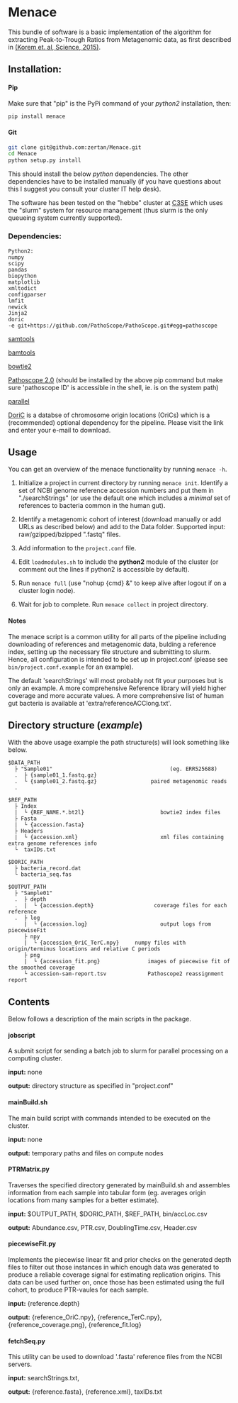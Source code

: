 # Menace
This bundle of software is a basic implementation of the algorithm for extracting Peak-to-Trough Ratios from Metagenomic data, as first described in [(Korem et. al, Science, 2015)](http://science.sciencemag.org/content/349/6252/1101).

## Installation:

#### Pip
Make sure that "pip" is the PyPi command of your *python2* installation, then:

```bash
pip install menace
```

#### Git
```bash
git clone git@github.com:zertan/Menace.git
cd Menace
python setup.py install
```

This should install the below *python* dependencies. The other dependencies have to be installed manually (if you have questions about this I suggest you consult your cluster IT help desk).

The software has been tested on the "hebbe" cluster at [C3SE](c3se.chalmers.se) which uses the "slurm" system for resource management (thus slurm is the only queueing system currently supported).

### Dependencies:

```
Python2:
numpy
scipy
pandas
biopython
matplotlib
xmltodict
configparser
lmfit
newick
Jinja2
doric
-e git+https://github.com/PathoScope/PathoScope.git#egg=pathoscope

```

[samtools](http://www.htslib.org/download/)

[bamtools](https://github.com/pezmaster31/bamtools/wiki/Building-and-installing)

[bowtie2](https://sourceforge.net/projects/bowtie-bio/files/bowtie2/2.2.9/)

[Pathoscope 2.0](https://sourceforge.net/projects/pathoscope/files/?source=navbar) (should be installed by the above pip command but make sure 'pathoscope ID' is accessible in the shell, ie. is on the system path)

[parallel](http://www.gnu.org/software/parallel/)

[DoriC](http://tubic.tju.edu.cn/doric/download.php) is a databse of chromosome origin locations (OriCs) which is a (recommended) optional dependency for the pipeline. Please visit the link and enter your e-mail to download.

## Usage
You can get an overview of the menace functionality by running `menace -h`.

1. Initialize a project in current directory by running `menace init`. Identify a set of NCBI genome reference accession numbers and put them in "./searchStrings" (or use the default one which includes a *minimal* set of references to bacteria common in the human gut).

2. Identify a metagenomic cohort of interest (download manually or add URLs as described below) and add to the Data folder. Supported input: raw/gzipped/bzipped ".fastq" files.

3. Add information to the `project.conf` file.

4. Edit `loadmodules.sh` to include the **python2** module of the cluster (or comment out the lines if python2 is accessible by default). 

5. Run `menace full` (use "nohup {cmd} &" to keep alive after logout if on a cluster login node). 

6. Wait for job to complete. Run `menace collect` in project directory.

#### Notes
The menace script is a common utility for all parts of the pipeline including downloading of references and metagenomic data, bulding a reference index, setting up the necessary file structure and submitting to slurm. Hence, all configuration is intended to be set up in project.conf (please see `bin/project.conf.example` for an example).

The default 'searchStrings' will most probably not fit your purposes but is only an example. A more comprehensive Reference library will yield higher coverage and more accurate values. A more comprehensive list of human gut bacteria is available at 'extra/referenceACClong.txt'.

## Directory structure (*example*)
With the above usage example the path structure(s) will look something like below.

```
$DATA_PATH
  ├ "Sample01"								       (eg. ERR525688)
  .  ├ {sample01_1.fastq.gz}
  .  └ {sample01_2.fastq.gz} 				 paired metagenomic reads
  .

$REF_PATH
  ├ Index
  |  └ {REF_NAME.*.bt2l}					    bowtie2 index files
  ├ Fasta
  |  └ {accession.fasta}
  ├ Headers
  |  └ {accession.xml}						    xml files containing extra genome references info
  └  taxIDs.txt

$DORIC_PATH
  ├ bacteria_record.dat
  └ bacteria_seq.fas

$OUTPUT_PATH
  ├ "Sample01"
  .  ├ depth
  .  |  └ {accession.depth} 				  coverage files for each reference
  .  ├ log
     |  └ {accession.log}					    output logs from piecewiseFit	
     ├ npy
     |  └ {accession_OriC_TerC.npy}		numpy files with origin/terminus locations and relative C periods
     ├ png
     |  └ {accession_fit.png}  				images of piecewise fit of the smoothed coverage
     └ accession-sam-report.tsv				Pathoscope2 reassignment report
```

## Contents
Below follows a description of the main scripts in the package.

#### jobscript
A submit script for sending a batch job to slurm for parallel processing on a computing cluster.

**input:** none

**output:** directory structure as specified in "project.conf"

#### mainBuild.sh
The main build script with commands intended to be executed on the cluster. 

**input:** none

**output:** temporary paths and files on compute nodes

#### PTRMatrix.py
Traverses the specified directory generated by mainBuild.sh and assembles information from each sample into tabular form (eg. averages origin locations from many samples for a better estimate).

**input:** $OUTPUT\_PATH, $DORIC\_PATH, $REF\_PATH, bin/accLoc.csv

**output:** Abundance.csv, PTR.csv, DoublingTime.csv, Header.csv

#### piecewiseFit.py
Implements the piecewise linear fit and prior checks on the generated depth files to filter out those instances in which enough data was generated to produce a reliable coverage signal for estimating replication origins. This data can be used further on, once those has been estimated using the full cohort, to produce PTR-vaules for each sample.

**input:** {reference.depth}

**output:** {reference_OriC.npy}, {reference_TerC.npy}, {reference_coverage.png}, {reference_fit.log} 

#### fetchSeq.py
This utility can be used to download '.fasta' reference files from the NCBI servers.

**input:** searchStrings.txt, 

**output:** {reference.fasta}, {reference.xml}, taxIDs.txt
